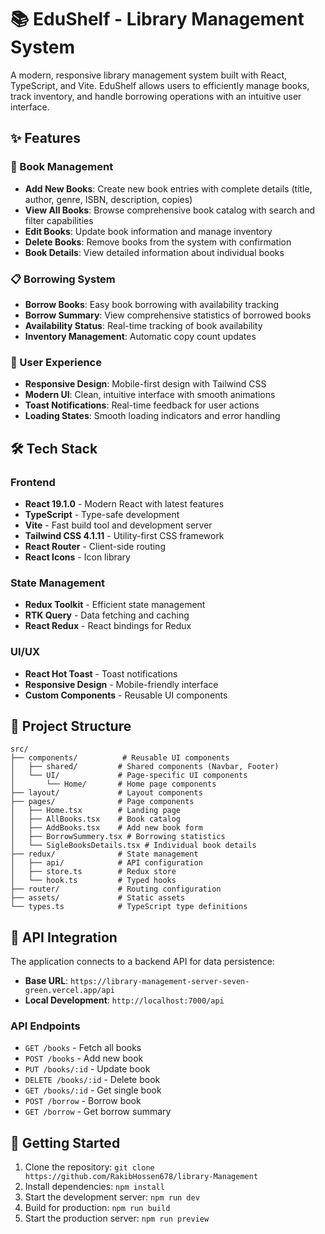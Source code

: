 # 📚 EduShelf - Library Management System

A modern, responsive library management system built with React, TypeScript, and Vite. EduShelf allows users to efficiently manage books, track inventory, and handle borrowing operations with an intuitive user interface.

## ✨ Features

### 📖 Book Management

- **Add New Books**: Create new book entries with complete details (title, author, genre, ISBN, description, copies)
- **View All Books**: Browse comprehensive book catalog with search and filter capabilities
- **Edit Books**: Update book information and manage inventory
- **Delete Books**: Remove books from the system with confirmation
- **Book Details**: View detailed information about individual books

### 📋 Borrowing System

- **Borrow Books**: Easy book borrowing with availability tracking
- **Borrow Summary**: View comprehensive statistics of borrowed books
- **Availability Status**: Real-time tracking of book availability
- **Inventory Management**: Automatic copy count updates

### 🎨 User Experience

- **Responsive Design**: Mobile-first design with Tailwind CSS
- **Modern UI**: Clean, intuitive interface with smooth animations
- **Toast Notifications**: Real-time feedback for user actions
- **Loading States**: Smooth loading indicators and error handling

## 🛠️ Tech Stack

### Frontend

- **React 19.1.0** - Modern React with latest features
- **TypeScript** - Type-safe development
- **Vite** - Fast build tool and development server
- **Tailwind CSS 4.1.11** - Utility-first CSS framework
- **React Router** - Client-side routing
- **React Icons** - Icon library

### State Management

- **Redux Toolkit** - Efficient state management
- **RTK Query** - Data fetching and caching
- **React Redux** - React bindings for Redux

### UI/UX

- **React Hot Toast** - Toast notifications
- **Responsive Design** - Mobile-friendly interface
- **Custom Components** - Reusable UI components

## 📁 Project Structure

```
src/
├── components/          # Reusable UI components
│   ├── shared/         # Shared components (Navbar, Footer)
│   └── UI/             # Page-specific UI components
│       └── Home/       # Home page components
├── layout/             # Layout components
├── pages/              # Page components
│   ├── Home.tsx        # Landing page
│   ├── AllBooks.tsx    # Book catalog
│   ├── AddBooks.tsx    # Add new book form
│   ├── BorrowSummery.tsx # Borrowing statistics
│   └── SigleBooksDetails.tsx # Individual book details
├── redux/              # State management
│   ├── api/            # API configuration
│   ├── store.ts        # Redux store
│   └── hook.ts         # Typed hooks
├── router/             # Routing configuration
├── assets/             # Static assets
└── types.ts            # TypeScript type definitions
```



## 🔌 API Integration

The application connects to a backend API for data persistence:

- **Base URL**: `https://library-management-server-seven-green.vercel.app/api`
- **Local Development**: `http://localhost:7000/api`

### API Endpoints

- `GET /books` - Fetch all books
- `POST /books` - Add new book
- `PUT /books/:id` - Update book
- `DELETE /books/:id` - Delete book
- `GET /books/:id` - Get single book
- `POST /borrow` - Borrow book
- `GET /borrow` - Get borrow summary

## 🚀 Getting Started

1. Clone the repository: `git clone https://github.com/RakibHossen678/library-Management`
2. Install dependencies: `npm install`
3. Start the development server: `npm run dev`
4. Build for production: `npm run build`
5. Start the production server: `npm run preview`





